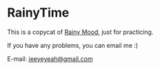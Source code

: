 RainyTime
=========
This is a copycat of [Rainy Mood](http://www.rainymood.com/), just for practicing.  

If you have any problems, you can email me :)

E-mail: jeeyeyeah@gmail.com

